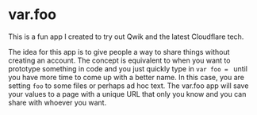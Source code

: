 # var.foo

This is a fun app I created to try out Qwik and the latest Cloudflare tech.

The idea for this app is to give people a way to share things without creating an account. The concept is equivalent to when you want to prototype something in code and you just quickly type in `var foo = ` until you have more time to come up with a better name. In this case, you are setting `foo` to some files or perhaps ad hoc text. The var.foo app will save your values to a page with a unique URL that only you know and you can share with whoever you want.

